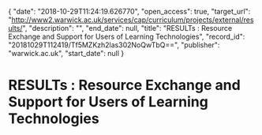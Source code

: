 {
  "date": "2018-10-29T11:24:19.626770", 
  "open_access": true, 
  "target_url": "http://www2.warwick.ac.uk/services/cap/curriculum/projects/external/results/", 
  "description": "", 
  "end_date": null, 
  "title": "RESULTs : Resource Exchange and Support for Users of Learning Technologies", 
  "record_id": "20181029T112419/Tf5MZKzh2las302NoQwTbQ==", 
  "publisher": "warwick.ac.uk", 
  "start_date": null
}

# RESULTs : Resource Exchange and Support for Users of Learning Technologies

